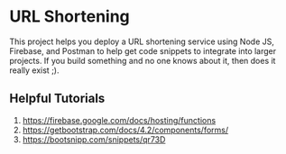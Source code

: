 # URL Shortening

This project helps you deploy a URL shortening service using Node JS, Firebase, and Postman to help get code snippets to integrate into larger projects. If you build something and no one knows about it, then does it really exist ;).

## Helpful Tutorials

1. https://firebase.google.com/docs/hosting/functions
2. https://getbootstrap.com/docs/4.2/components/forms/
3. https://bootsnipp.com/snippets/qr73D
